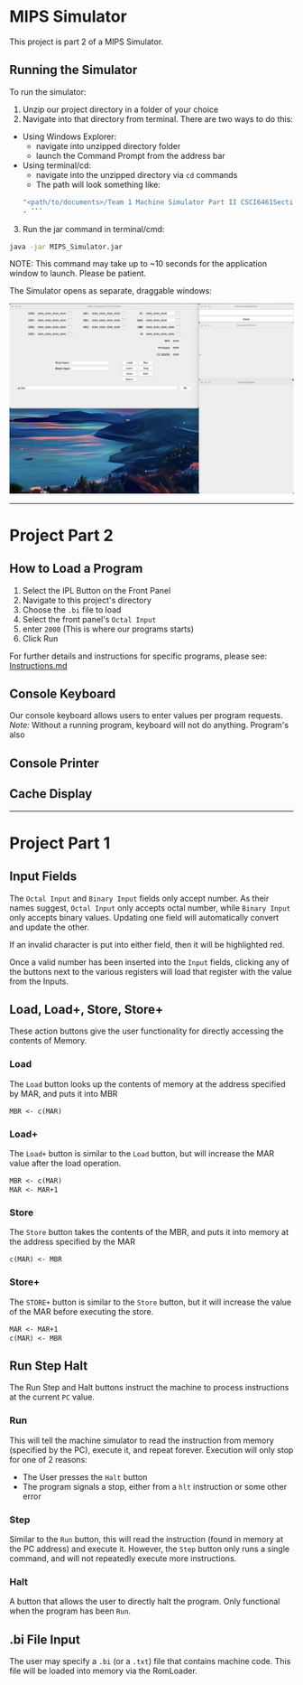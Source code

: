# MIPS Simulator

This project is part 2 of a MIPS Simulator.

## Running the Simulator

To run the simulator:

1. Unzip our project directory in a folder of your choice
2. Navigate into that directory from terminal. There are two ways to do this: 
- Using Windows Explorer: 
  - navigate into unzipped directory folder 
  - launch the Command Prompt from the address bar
- Using terminal/cd: 
  - navigate into the unzipped directory via `cd` commands
  - The path will look something like: 
  ```bash
  "<path/to/documents>/Team 1 Machine Simulator Part II CSCI6461Section12Spring2024March32024/"
  - ```  
3. Run the jar command in terminal/cmd:

```bash
java -jar MIPS_Simulator.jar
```

NOTE: This command may take up to ~10 seconds for the application window to launch.
Please be patient.


The Simulator opens as separate, draggable windows:

![image info](pictures/ProjectView_Default.png)

---
# Project Part 2 

## How to Load a Program
  1. Select the IPL Button on the Front Panel
  2. Navigate to this project's directory
  3. Choose the `.bi` file to load 
  4. Select the front panel's `Octal Input`
  5. enter `2000` (This is where our programs starts)
  6. Click Run 

  For further details and instructions for specific programs, please see: 
  <br>[Instructions.md](INSTRUCTIONS.md)

## Console Keyboard
Our console keyboard allows users to enter values per program requests.
<br>*Note:* Without a running program, keyboard will not do anything. Program's also 

## Console Printer

## Cache Display



---
# Project Part 1

## Input Fields

The `Octal Input` and `Binary Input` fields only accept number.
As their names suggest, `Octal Input` only accepts octal number, while `Binary Input` only accepts binary values.
Updating one field will automatically convert and update the other.

If an invalid character is put into either field, then it will be highlighted red.

Once a valid number has been inserted into the `Input` fields, clicking any of the buttons next to the various registers
will load that register with the value from the Inputs.

## Load, Load+, Store, Store+

These action buttons give the user functionality for directly accessing the contents of Memory.

### Load

The `Load` button looks up the contents of memory at the address specified by MAR, and puts it into MBR

```
MBR <- c(MAR)
```

### Load+

The `Load+` button is similar to the `Load` button, but will increase the MAR value after the load operation.

```
MBR <- c(MAR)
MAR <- MAR+1
```

### Store

The `Store` button takes the contents of the MBR, and puts it into memory at the address specified by the MAR

```
c(MAR) <- MBR
```

### Store+

The `STORE+` button is similar to the `Store` button, but it will increase the value of the MAR before executing the
store.

```
MAR <- MAR+1
c(MAR) <- MBR
```

## Run Step Halt

The Run Step and Halt buttons instruct the machine to process instructions at the current `PC` value.

### Run

This will tell the machine simulator to read the instruction from memory (specified by the PC), execute it, and repeat
forever. Execution will only stop for one of 2 reasons:

- The User presses the `Halt` button
- The program signals a stop, either from a `hlt` instruction or some other error

### Step

Similar to the `Run` button, this will read the instruction (found in memory at the PC address) and execute it. However,
the `Step` button only runs a single command, and will not repeatedly execute more instructions.

### Halt

A button that allows the user to directly halt the program. Only functional when the program has
been `Run`.

## .bi File Input

The user may specify a `.bi` (or a `.txt`) file that contains machine code. This file will be loaded into memory via the
RomLoader.
